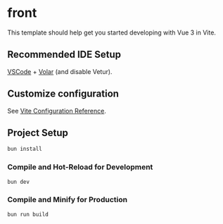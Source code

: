 # front

This template should help get you started developing with Vue 3 in Vite.

## Recommended IDE Setup

[VSCode](https://code.visualstudio.com/) + [Volar](https://marketplace.visualstudio.com/items?itemName=Vue.volar) (and disable Vetur).

## Customize configuration

See [Vite Configuration Reference](https://vite.dev/config/).

## Project Setup

```sh
bun install
```

### Compile and Hot-Reload for Development

```sh
bun dev
```

### Compile and Minify for Production

```sh
bun run build
```
